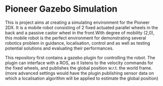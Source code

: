 # Pioneer Gazebo Simulation

This is project aims at creating a simulating environment for the Pioneer 2DX. It is a mobile robot consisting of 2 fixed actuated parallel wheels in the back and a passive castor wheel in the front.With degree of mobility (2,0), this mobile robot is the perfect environment for demonstrating several robotics problem in guidance, localisation, control and as well as testing potential solutions and evaluating their performances.

This repository first contains a gazebo plugin for controlling the robot. The plugin can interface with a ROS, as it listens to the velocity commands for the fixed wheels, and publishes the global position w.r.t. the world frame. (more advanced settings would have the plugin publishing sensor data on which a localisation algorithm will be applied to estimate the global position)

